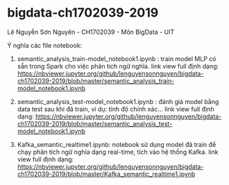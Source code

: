 # bigdata-ch1702039-2019
Lê Nguyễn Sơn Nguyên - CH1702039 - Môn BigData - UIT

Ý nghĩa các file notebook:

1. semantic_analysis_train-model_notebook1.ipynb : train model MLP có sẵn trong Spark cho việc phân tích ngữ nghĩa.
link view full định dạng: https://nbviewer.jupyter.org/github/lenguyensonnguyen/bigdata-ch1702039-2019/blob/master/semantic_analysis_train-model_notebook1.ipynb

2. semantic_analysis_test-model_notebook1.ipynb	 : đánh giá model bằng data test sau khi đã train, ví dụ: tính độ chính xác...
link view full định dạng: https://nbviewer.jupyter.org/github/lenguyensonnguyen/bigdata-ch1702039-2019/blob/master/semantic_analysis_test-model_notebook1.ipynb

3. Kafka_semantic_realtime1.ipynb: notebook sử dụng model đã train để chạy phân tích ngữ nghĩa dạng real-time, tích vào hệ thống Kafka.
link view full định dạng: https://nbviewer.jupyter.org/github/lenguyensonnguyen/bigdata-ch1702039-2019/blob/master/Kafka_semantic_realtime1.ipynb
